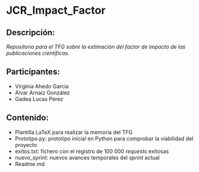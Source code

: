 # JCR_Impact_Factor


## Descripción:
_Repositorio para el TFG sobre la estimación del factor de impacto de las publicaciones científicas._

## Participantes:
* Virginia Ahedo García
* Álvar Arnaiz González
* Gadea Lucas Pérez

## Contenido:
* Plantilla LaTeX para realizar la memoria del TFG
* Prototipo.py: prototipo inicial en Python para comprobar la viabilidad del proyecto
* exitos.txt: fichero con el registro de 100 000 _requests_ exitosas
* nuevo_sprint: nuevos avances temporales del _sprint_ actual
* Readme.md

